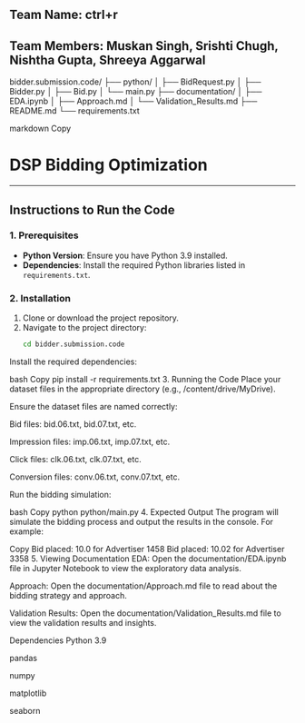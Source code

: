 ## Team Name: ctrl+r
## Team Members: Muskan Singh, Srishti Chugh, Nishtha Gupta, Shreeya Aggarwal


bidder.submission.code/
├── python/
│   ├── BidRequest.py
│   ├── Bidder.py
│   ├── Bid.py
│   └── main.py
├── documentation/
│   ├── EDA.ipynb
│   ├── Approach.md
│   └── Validation_Results.md
├── README.md
└── requirements.txt

markdown
Copy
# DSP Bidding Optimization



---

## **Instructions to Run the Code**

### **1. Prerequisites**
- **Python Version**: Ensure you have Python 3.9 installed.
- **Dependencies**: Install the required Python libraries listed in `requirements.txt`.

### **2. Installation**
1. Clone or download the project repository.
2. Navigate to the project directory:
   ```bash
   cd bidder.submission.code
Install the required dependencies:

bash
Copy
pip install -r requirements.txt
3. Running the Code
Place your dataset files in the appropriate directory (e.g., /content/drive/MyDrive).

Ensure the dataset files are named correctly:

Bid files: bid.06.txt, bid.07.txt, etc.

Impression files: imp.06.txt, imp.07.txt, etc.

Click files: clk.06.txt, clk.07.txt, etc.

Conversion files: conv.06.txt, conv.07.txt, etc.

Run the bidding simulation:

bash
Copy
python python/main.py
4. Expected Output
The program will simulate the bidding process and output the results in the console. For example:

Copy
Bid placed: 10.0 for Advertiser 1458
Bid placed: 10.02 for Advertiser 3358
5. Viewing Documentation
EDA: Open the documentation/EDA.ipynb file in Jupyter Notebook to view the exploratory data analysis.

Approach: Open the documentation/Approach.md file to read about the bidding strategy and approach.

Validation Results: Open the documentation/Validation_Results.md file to view the validation results and insights.

Dependencies
Python 3.9

pandas

numpy

matplotlib

seaborn
